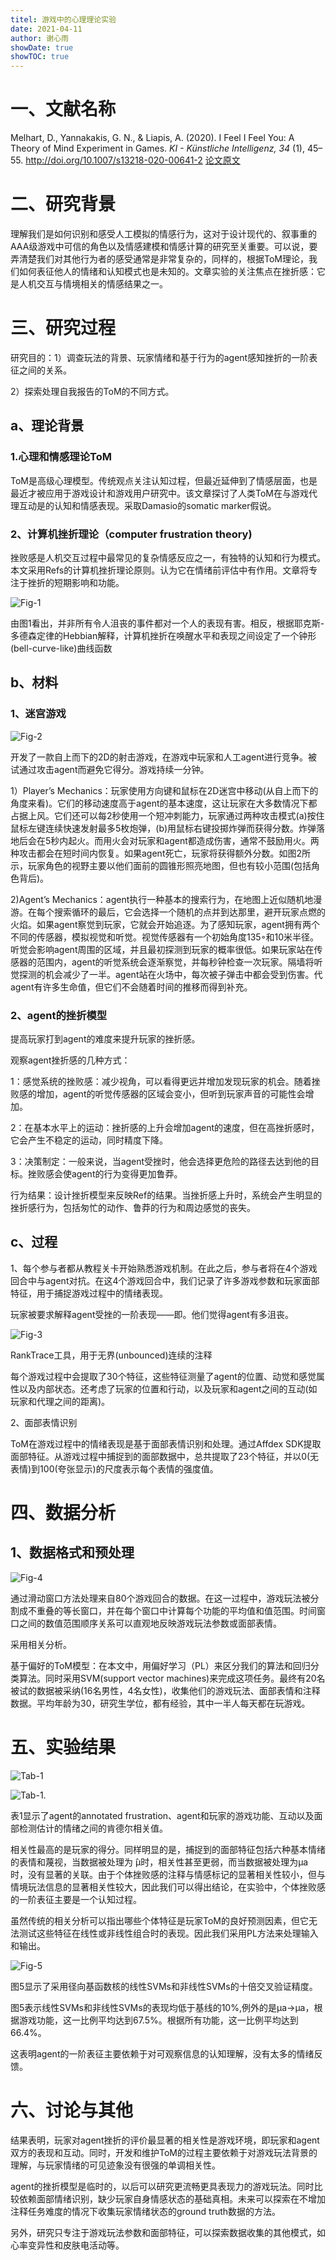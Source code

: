 ```yaml
---
titel: 游戏中的心理理论实验
date: 2021-04-11
author: 谢心雨
showDate: true
showTOC: true
---
```


# 一、文献名称

Melhart, D., Yannakakis, G. N., & Liapis, A. (2020). I Feel I Feel You: A Theory of Mind Experiment in Games. *KI - Künstliche Intelligenz, 34* (1), 45–55. http://doi.org/10.1007/s13218-020-00641-2
[论文原文](../Source_Files/2021-04-11-XXY1.pdf)

# 二、研究背景

​		理解我们是如何识别和感受人工模拟的情感行为，这对于设计现代的、叙事重的AAA级游戏中可信的角色以及情感建模和情感计算的研究至关重要。可以说，要弄清楚我们对其他行为者的感受通常是非常复杂的，同样的，根据ToM理论，我们如何表征他人的情绪和认知模式也是未知的。文章实验的关注焦点在挫折感：它是人机交互与情境相关的情感结果之一。

# 三、研究过程

研究目的：1）调查玩法的背景、玩家情绪和基于行为的agent感知挫折的一阶表征之间的关系。

2）探索处理自我报告的ToM的不同方式。

## a、理论背景

### 1.心理和情感理论ToM

ToM是高级心理模型。传统观点关注认知过程，但最近延伸到了情感层面，也是最近才被应用于游戏设计和游戏用户研究中。该文章探讨了人类ToM在与游戏代理互动是的认知和情感表现。采取Damasio的somatic marker假说。

### 2、计算机挫折理论（computer frustration theory)

挫败感是人机交互过程中最常见的复杂情感反应之一，有独特的认知和行为模式。本文采用Refs的计算机挫折理论原则。认为它在情绪前评估中有作用。文章将专注于挫折的短期影响和功能。

![Fig-1](../Supporting_Information/2021-04-11-XXY1-Fig-1.png)

由图1看出，并非所有令人沮丧的事件都对一个人的表现有害。相反，根据耶克斯-多德森定律的Hebbian解释，计算机挫折在唤醒水平和表现之间设定了一个钟形(bell-curve-like)曲线函数

## b、材料

### 1、迷宫游戏

![Fig-2](../Supporting_Information/2021-04-11-XXY1-Fig-2.png)

开发了一款自上而下的2D的射击游戏，在游戏中玩家和人工agent进行竞争。被试通过攻击agent而避免它得分。游戏持续一分钟。

1）Player’s Mechanics：玩家使用方向键和鼠标在2D迷宫中移动(从自上而下的角度来看)。它们的移动速度高于agent的基本速度，这让玩家在大多数情况下都占据上风。它们还可以每2秒使用一个短冲刺能力，玩家通过两种攻击模式(a)按住鼠标左键连续快速发射最多5枚炮弹，(b)用鼠标右键投掷炸弹而获得分数。炸弹落地后会在5秒内起火。而用火会对玩家和agent都造成伤害，通常不鼓励用火。两种攻击都会在短时间内恢复。如果agent死亡，玩家将获得额外分数。如图2所示，玩家角色的视野主要以他们面前的圆锥形照亮地图，但也有较小范围(包括角色背后)。

2)Agent’s Mechanics：agent执行一种基本的搜索行为，在地图上近似随机地漫游。在每个搜索循环的最后，它会选择一个随机的点并到达那里，避开玩家点燃的火焰。如果agent察觉到玩家，它就会开始追逐。为了感知玩家，agent拥有两个不同的传感器，模拟视觉和听觉。视觉传感器有一个初始角度135◦和10米半径。听觉会影响agent周围的区域，并且最初探测到玩家的概率很低。如果玩家站在传感器的范围内，agent的听觉系统会逐渐察觉，并每秒钟检查一次玩家。隔墙将听觉探测的机会减少了一半。agent站在火场中，每次被子弹击中都会受到伤害。代agent有许多生命值，但它们不会随着时间的推移而得到补充。

### 2、agent的挫折模型

提高玩家打到agent的难度来提升玩家的挫折感。

观察agent挫折感的几种方式：

1：感觉系统的挫败感：减少视角，可以看得更远并增加发现玩家的机会。随着挫败感的增加，agent的听觉传感器的区域会变小，但听到玩家声音的可能性会增加。

2：在基本水平上的运动：挫折感的上升会增加agent的速度，但在高挫折感时，它会产生不稳定的运动，同时精度下降。

3：决策制定：一般来说，当agent受挫时，他会选择更危险的路径去达到他的目标。挫败感会使agent的行为变得更加鲁莽。

行为结果：设计挫折模型来反映Ref的结果。当挫折感上升时，系统会产生明显的挫折感行为，包括匆忙的动作、鲁莽的行为和周边感觉的丧失。

## c、过程

1、每个参与者都从教程关卡开始熟悉游戏机制。在此之后，参与者将在4个游戏回合中与agent对抗。在这4个游戏回合中，我们记录了许多游戏参数和玩家面部特征，用于捕捉游戏过程中的情绪表现。

玩家被要求解释agent受挫的一阶表现——即。他们觉得agent有多沮丧。

![Fig-3](../Supporting_Information/2021-04-11-XXY1-Fig-3.png)

RankTrace工具，用于无界(unbounced)连续的注释

每个游戏过程中会提取了30个特征，这些特征测量了agent的位置、动觉和感觉属性以及内部状态。还考虑了玩家的位置和行动，以及玩家和agent之间的互动(如玩家和代理之间的距离)。

2、面部表情识别

ToM在游戏过程中的情绪表现是基于面部表情识别和处理。通过Affdex SDK提取面部特征。从游戏过程中捕捉到的面部数据中，总共提取了23个特征，并以0(无表情)到100(夸张显示)的尺度表示每个表情的强度值。

# 四、数据分析

## 1、数据格式和预处理

![Fig-4](../Supporting_Information/2021-04-11-XXY1-Fig-4.png)

通过滑动窗口方法处理来自80个游戏回合的数据。在这一过程中，游戏玩法被分割成不重叠的等长窗口，并在每个窗口中计算每个功能的平均值和值范围。时间窗口之间的数值范围顺序关系可以直观地反映游戏玩法参数或面部表情。

采用相关分析。

基于偏好的ToM模型：在本文中，用偏好学习（PL）来区分我们的算法和回归分类算法。同时采用SVM(support vector machines)来完成这项任务。最终有20名被试的数据被采纳(16名男性，4名女性)，收集他们的游戏玩法、面部表情和注释数据。平均年龄为30，研究生学位，都有经验，其中一半人每天都在玩游戏。

# 五、实验结果

![Tab-1](../Supporting_Information/2021-04-11-XXY1-Tab-1.png)

![Tab-1.](../Supporting_Information/2021-04-11-XXY1-Tab-1-1.png)

表1显示了agent的annotated frustration、agent和玩家的游戏功能、互动以及面部检测估计的情绪之间的肯德尔相关值。

相关性最高的是玩家的得分。同样明显的是，捕捉到的面部特征包括六种基本情绪的表情和蔑视，当数据被处理为 ̂μ时，相关性甚至更弱，而当数据被处理为μa时，没有显著的关联。由于个体挫败感的注释与情感标记的显著相关性较小，但与情境玩法信息的显著相关性较大，因此我们可以得出结论，在实验中，个体挫败感的一阶表征主要是一个认知过程。

虽然传统的相关分析可以指出哪些个体特征是玩家ToM的良好预测因素，但它无法测试这些特征在线性或非线性组合时的表现。因此我们采用PL方法来处理输入和输出。

![Fig-5](../Supporting_Information/2021-04-11-XXY1-Fig-5.png)

图5显示了采用径向基函数核的线性SVMs和非线性SVMs的十倍交叉验证精度。

图5表示线性SVMs和非线性SVMs的表现均低于基线的10%,例外的是μa→μa，根据游戏功能，这一比例平均达到67.5%。根据所有功能，这一比例平均达到66.4%。

这表明agent的一阶表征主要依赖于对可观察信息的认知理解，没有太多的情绪反馈。

# 六、讨论与其他

结果表明，玩家对agent挫折的评价最显著的相关性是游戏环境，即玩家和agent双方的表现和互动。同时，开发和维护ToM的过程主要依赖于对游戏玩法背景的理解，与玩家情绪的可见迹象没有很强的单调相关性。

agent的挫折模型是临时的，以后可以研究更流畅更具表现力的游戏玩法。同时比较依赖面部情绪识别，缺少玩家自身情感状态的基础真相。未来可以探索在不增加注释任务难度的情况下收集玩家情绪状态的ground truth数据的方法。

另外，研究只专注于游戏玩法参数和面部特征，可以探索数据收集的其他模式，如心率变异性和皮肤电活动等。
